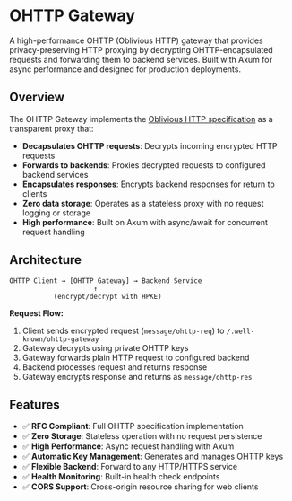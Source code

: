 # OHTTP Gateway

A high-performance OHTTP (Oblivious HTTP) gateway that provides privacy-preserving HTTP proxying by decrypting OHTTP-encapsulated requests and forwarding them to backend services. Built with Axum for async performance and designed for production deployments.

## Overview

The OHTTP Gateway implements the [Oblivious HTTP specification](https://ietf-wg-ohai.github.io/oblivious-http/draft-ietf-ohai-ohttp.html) as a transparent proxy that:

- **Decapsulates OHTTP requests**: Decrypts incoming encrypted HTTP requests
- **Forwards to backends**: Proxies decrypted requests to configured backend services  
- **Encapsulates responses**: Encrypts backend responses for return to clients
- **Zero data storage**: Operates as a stateless proxy with no request logging or storage
- **High performance**: Built on Axum with async/await for concurrent request handling

## Architecture

```
OHTTP Client → [OHTTP Gateway] → Backend Service
                     ↑
           (encrypt/decrypt with HPKE)
```

**Request Flow:**
1. Client sends encrypted request (`message/ohttp-req`) to `/.well-known/ohttp-gateway`
2. Gateway decrypts using private OHTTP keys
3. Gateway forwards plain HTTP request to configured backend
4. Backend processes request and returns response
5. Gateway encrypts response and returns as `message/ohttp-res`

## Features

- ✅ **RFC Compliant**: Full OHTTP specification implementation
- ✅ **Zero Storage**: Stateless operation with no request persistence
- ✅ **High Performance**: Async request handling with Axum
- ✅ **Automatic Key Management**: Generates and manages OHTTP keys
- ✅ **Flexible Backend**: Forward to any HTTP/HTTPS service
- ✅ **Health Monitoring**: Built-in health check endpoints
- ✅ **CORS Support**: Cross-origin resource sharing for web clients
